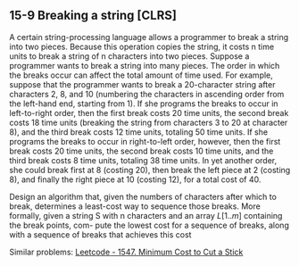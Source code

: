 ## 15-9 Breaking a string [CLRS]

A certain string-processing language allows a programmer to break a string into two pieces. Because this operation copies the string, it costs n time units to break a string of n characters into two pieces. Suppose a programmer wants to break a string into many pieces. The order in which the breaks occur can affect the total amount of time used. For example, suppose that the programmer wants to break a 20-character string after characters 2, 8, and 10 (numbering the characters in ascending order from the left-hand end, starting from 1). If she programs the breaks to occur in left-to-right order, then the first break costs 20 time units, the second break costs 18 time units (breaking the string from characters 3 to 20 at character 8), and the third break costs 12 time units, totaling 50 time units. If she programs the breaks to occur in right-to-left order, however, then the first break costs 20 time units, the second break costs 10 time units, and the third break costs 8 time units, totaling 38 time units. In yet another order, she could break first at 8 (costing 20), then break the left piece at 2 (costing 8), and finally the right piece at 10 (costing 12), for a total cost of 40.

Design an algorithm that, given the numbers of characters after which to break, determines a least-cost way to sequence those breaks. More formally, given a string S with n characters and an array $L[1 .. m]$ containing the break points, com- pute the lowest cost for a sequence of breaks, along with a sequence of breaks that achieves this cost


Similar problems:
[Leetcode - 1547. Minimum Cost to Cut a Stick](https://leetcode.com/problems/minimum-cost-to-cut-a-stick/) 